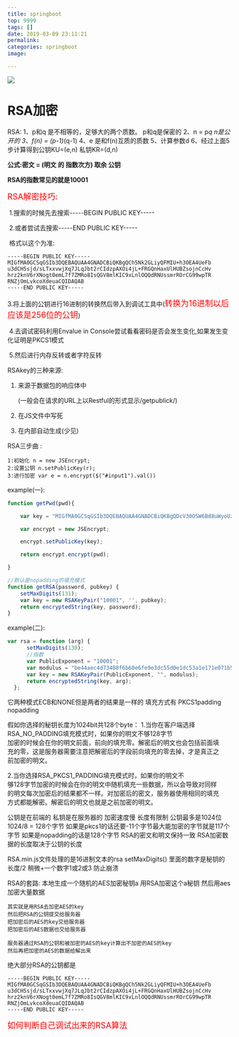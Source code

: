 ```yaml
---
title: springboot
top: 9999
tags: []
date: 2019-03-09 23:11:21
permalink:
categories: springboot
image:

---
```


<p class="description"></p>

<meta name="referrer" content="no-referrer" />

<img src="http://blog-mamba.oss-cn-beijing.aliyuncs.com/springboot/title.png">

<!-- more -->

# RSA加密

RSA:
1、p和q 是不相等的，足够大的两个质数。 p和q是保密的
2、n = p*q n是公开的
3、f(n) = (p-1)*(q-1)
4、e 是和f(n)互质的质数
5、计算参数d
6、经过上面5步计算得到公钥KU=(e,n) 私钥KR=(d,n)

**公式:密文 = (明文 的 指数次方)  取余 公钥**

**RSA的指数常见的就是10001**

<font size='4px' style=color:red>RSA解密技巧:</font>

​			1.搜索的时候先去搜索-----BEGIN PUBLIC KEY-----

​			2.或者尝试去搜索-----END PUBLIC KEY-----

​			格式以这个为准:

```
-----BEGIN PUBLIC KEY-----
MIGfMA0GCSqGSIb3DQEBAQUAA4GNADCBiQKBgQCh5Nk2GLiyQFMIU+h3OEA4UeFb
u3dCH5sjd/sLTxxvwjXq7JLqJbt2rCIdzpAXOi4jL+FRGQnHaxUlHUBZsojnCcHv
hrz2knV6rXNogt0emL7f7ZMRo8IsQGV8mlKIC9xLnlOQQdRNUssmrROrCG99wpTR
RNZjOmLvkcoXdeuaCQIDAQAB
-----END PUBLIC KEY-----
```

​			3.将上面的公钥进行16进制的转换然后带入到调试工具中(<font size='4px' style=color:red>转换为16进制以后应该是256位的公钥</font>)

​			4.去调试密码利用Envalue  in  Console尝试看看密码是否会发生变化,如果发生变化证明是PKCS1模式

​			5.然后进行内存反转或者字符反转

RSAkey的三种来源:

1. 来源于数据包的响应体中

   (一般会在请求的URL上以Restful的形式显示/getpublick/)

2. 在JS文件中写死

3. 在内部自动生成(少见)



RSA三步曲 :

```
1:初始化 n = new JSEncrypt;
2:设置公钥 n.setPublicKey(r);
3:进行加密 var e = n.encrypt($("#input1").val())
```

example(一):

```javascript
function getPwd(pwd){

	var key = "MIGfMA0GCSqGSIb3DQEBAQUAA4GNADCBiQKBgQDcV30OSW6Bd8uWyoUzajb7Rwe7NH9J8czQZSgGv9LBk0QZevURdhbME0GbCHS79mOP3+/KgvYZR5NakGd/ZGcagxhoCCY6sDYKA5iTQaXCbg5dhpfviWnj3ck0iGIVCf26QaquJttWsHEU3C0lwkJzGDTC0QjPnV4HwgDd70BcuwIDAQAB";

	var encrypt = new JSEncrypt;

    encrypt.setPublicKey(key);

    return encrypt.encrypt(pwd);

}
```

```javascript
//默认是nopadding的填充模式
function getRSA(password, pubkey) {
    setMaxDigits(131);
    var key = new RSAKeyPair("10001", '', pubkey);
    return encryptedString(key, password);
}
```

example(二):

```javascript
var rsa = function (arg) {
      setMaxDigits(130);
      //指数
      var PublicExponent = "10001";
      var modulus = "be44aec4d73408f6b60e6fe9e3dc55d0e1dc53a1e171e071b547e2e8e0b7da01c56e8c9bcf0521568eb111adccef4e40124b76e33e7ad75607c227af8f8e0b759c30ef283be8ab17a84b19a051df5f94c07e6e7be5f77866376322aac944f45f3ab532bb6efc70c1efa524d821d16cafb580c5a901f0defddea3692a4e68e6cd";
      var key = new RSAKeyPair(PublicExponent, "", modulus);
      return encryptedString(key, arg);
  };
```



它两种模式ECB和NONE但是两者的结果是一样的 
填充方式有
PKCS1padding
nopadding

假如你选择的秘钥长度为1024bit共128个byte：
1.当你在客户端选择RSA_NO_PADDING填充模式时，如果你的明文不够128字节  
加密的时候会在你的明文前面，前向的填充零。解密后的明文也会包括前面填  
充的零，这是服务器需要注意把解密后的字段前向填充的零去掉，才是真正之  
前加密的明文。  

2.当你选择RSA_PKCS1_PADDING填充模式时，如果你的明文不  
够128字节加密的时候会在你的明文中随机填充一些数据，所以会导致对同样  
的明文每次加密后的结果都不一样。对加密后的密文，服务器使用相同的填充  
方式都能解密。解密后的明文也就是之前加密的明文。  

公钥是在前端的
私钥是在服务器的
加密速度慢 长度有限制
公钥最多是1024位 1024/8 =  128个字节
如果是pkcs1的话还要-11个字节最大能加密的字节就是117个字节
如果是nopadding的话是128个字节
RSA的密文和明文保持一致
RSA加密数据的长度取决于公钥的长度

RSA.min.js文件处理的是16进制文本的rsa
setMaxDigits() 里面的数字是秘钥的  长度/2 稍微+一个数字1或2或3 防止崩溃

RSA的套路:
    本地生成一个随机的AES加密秘钥a
    用RSA加密这个a秘钥
    然后用aes加密大量数据  

```
其实就是用RSA去加密AES的key
然后把RSA的公钥提交给服务器
把加密后的AES的key交给服务器
把加密后的AES数据也交给服务器

服务器通过RSA的公钥和被加密的AES的key计算出不加密的AES的key
然后再把加密的AES的数据给解出来
```



绝大部分RSA的公钥都是

```
-----BEGIN PUBLIC KEY-----
MIGfMA0GCSqGSIb3DQEBAQUAA4GNADCBiQKBgQCh5Nk2GLiyQFMIU+h3OEA4UeFb
u3dCH5sjd/sLTxxvwjXq7JLqJbt2rCIdzpAXOi4jL+FRGQnHaxUlHUBZsojnCcHv
hrz2knV6rXNogt0emL7f7ZMRo8IsQGV8mlKIC9xLnlOQQdRNUssmrROrCG99wpTR
RNZjOmLvkcoXdeuaCQIDAQAB
-----END PUBLIC KEY-----
```



<font size='4px' style=color:red>如何判断自己调试出来的RSA算法
